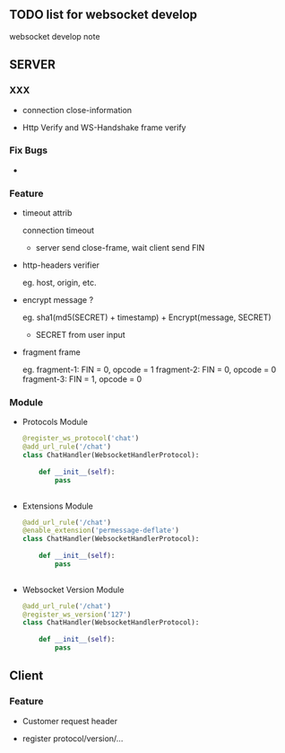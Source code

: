 TODO list for websocket develop
-------------------------------

websocket develop note

## SERVER

### XXX

 * connection close-information

 * Http Verify and WS-Handshake frame verify

### Fix Bugs

 * 


### Feature

 * timeout attrib

    connection timeout

    * server send close-frame, wait client send FIN


 * http-headers verifier

    eg. host, origin, etc.


 * encrypt message ?
    
    eg. sha1(md5(SECRET) + timestamp) + Encrypt(message, SECRET)
        
    * SECRET from user input
    
 
 * fragment frame
 
    eg. fragment-1: FIN = 0, opcode = 1
        fragment-2: FIN = 0, opcode = 0
        fragment-3: FIN = 1, opcode = 0 
   
   
### Module

 * Protocols Module

    ```python
    @register_ws_protocol('chat')
    @add_url_rule('/chat')
    class ChatHandler(WebsocketHandlerProtocol):
        
        def __init__(self):
            pass
        
    ```

 * Extensions Module

    ```python
    @add_url_rule('/chat')
    @enable_extension('permessage-deflate')
    class ChatHandler(WebsocketHandlerProtocol):
        
        def __init__(self):
            pass
        
    ```

 * Websocket Version Module

    ```python
    @add_url_rule('/chat')
    @register_ws_version('127')
    class ChatHandler(WebsocketHandlerProtocol):
        
        def __init__(self):
            pass
    ```

## Client

### Feature

 * Customer request header
 
 * register protocol/version/...
 